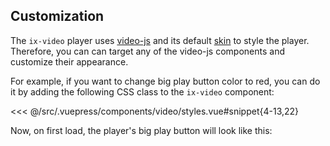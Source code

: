 ## Customization

The `ix-video` player uses [video-js](https://videojs.com/getting-started) and its default [skin](https://videojs.com/getting-started/#skinning) to style the player. Therefore, you can can target any of the video-js components and customize their appearance.

For example, if you want to change big play button color to red, you can do it by adding the following CSS class to the `ix-video` component:

<<< @/src/.vuepress/components/video/styles.vue#snippet{4-13,22}

Now, on first load, the player's big play button will look like this:

<video-styles></video-styles>
